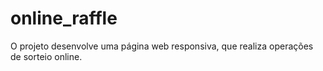 # online_raffle
O projeto desenvolve uma página web responsiva, que realiza operações de sorteio online. 
